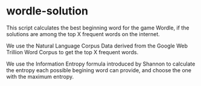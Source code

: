 # wordle-solution
This script calculates the best beginning word for the game Wordle, if the solutions are among the top X frequent words on the internet. 

We use the Natural Language Corpus Data derived from the Google Web Trillion Word Corpus to get the top X frequent words. 

We use the Information Entropy formula introduced by Shannon to calculate the entropy each possible begining word can provide, 
and choose the one with the maximum entropy. 
